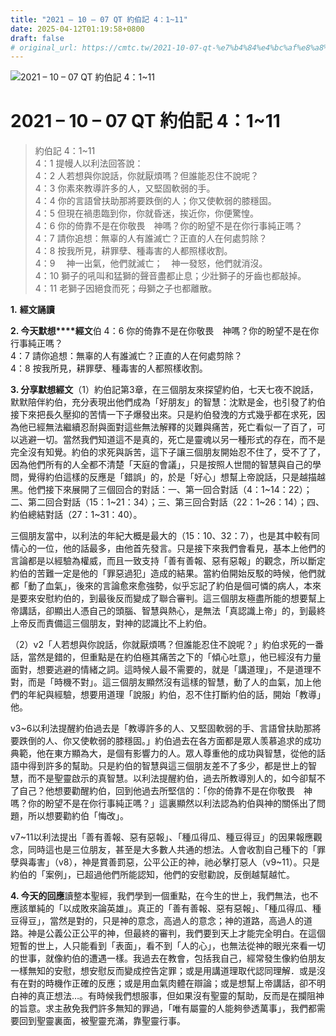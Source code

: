 ```yaml
---
title: "2021 – 10 – 07 QT 約伯記 4：1~11"
date: 2025-04-12T01:19:58+0800
draft: false
# original_url: https://cmtc.tw/2021-10-07-qt-%e7%b4%84%e4%bc%af%e8%a8%98-4%ef%bc%9a111
---
```


![2021 – 10 – 07 QT 約伯記 4：1\~11](/images/qt.jpg   "2021 – 10 – 07 QT 約伯記 4：1\~11")

# 2021 – 10 – 07 QT 約伯記 4：1\~11

> 約伯記 4：1\~11  
> 4：1 提幔人以利法回答說：  
> 4：2 人若想與你說話，你就厭煩嗎？但誰能忍住不說呢？  
> 4：3 你素來教導許多的人，又堅固軟弱的手。  
> 4：4 你的言語曾扶助那將要跌倒的人；你又使軟弱的膝穩固。  
> 4：5 但現在禍患臨到你，你就昏迷，挨近你，你便驚惶。  
> 4：6 你的倚靠不是在你敬畏　神嗎？你的盼望不是在你行事純正嗎？  
> 4：7 請你追想：無辜的人有誰滅亡？正直的人在何處剪除？  
> 4：8 按我所見，耕罪孽、種毒害的人都照樣收割。  
> 4：9 　神一出氣，他們就滅亡；　神一發怒，他們就消沒。  
> 4：10 獅子的吼叫和猛獅的聲音盡都止息；少壯獅子的牙齒也都敲掉。  
> 4：11 老獅子因絕食而死；母獅之子也都離散。

**1.** **經文誦讀**

**2. 今天默想****經文**伯 4：6 你的倚靠不是在你敬畏　神嗎？你的盼望不是在你行事純正嗎？  
4：7 請你追想：無辜的人有誰滅亡？正直的人在何處剪除？  
4：8 按我所見，耕罪孽、種毒害的人都照樣收割。

**3. 分享默想經文**（1）約伯記第3章，在三個朋友來探望約伯，七天七夜不說話，默默陪伴約伯，充分表現出他們成為「好朋友」的智慧：沈默是金，也引發了約伯接下來把長久壓抑的苦情一下子爆發出來。只是約伯發洩的方式幾乎都在求死，因為他已經無法繼續忍耐與面對這些無法解釋的災難與痛苦，死亡看似一了百了，可以逃避一切。當然我們知道這不是真的，死亡是靈魂以另一種形式的存在，而不是完全沒有知覺。約伯的求死與訴苦，這下子讓三個朋友開始忍不住了，受不了了，因為他們所有的人全都不清楚「天庭的會議」，只是按照人世間的智慧與自己的學問，覺得約伯這樣的反應是「錯誤」的，於是「好心」想幫上帝說話，只是越描越黑。他們接下來展開了三個回合的對話：一、第一回合對話（4：1\~14：22）；二、第二回合對話（15：1\~21：34）；三、第三回合對話（22：1\~26：14）；四、約伯總結對話（27：1\~31：40）。

三個朋友當中，以利法的年紀大概是最大的（15：10、32：7），也是其中較有同情心的一位，他的話最多，由他首先發言。只是接下來我們會看見，基本上他們的言論都是以經驗為權威，而且一致支持「善有善報、惡有惡報」的觀念，所以斷定約伯的苦難一定是他的「罪惡過犯」造成的結果。當約伯開始反駁的時候，他們就都「動了血氣」，後來的言論愈來愈強勢，似乎忘記了約伯是個可憐的病人，本來是要來安慰約伯的，到最後反而變成了聯合審判。這三個朋友極盡所能的想要幫上帝講話，卻顯出人憑自己的頭腦、智慧與熱心，是無法「真認識上帝」的，到最終上帝反而責備這三個朋友，對神的認識比不上約伯。

（2）v2「人若想與你說話，你就厭煩嗎？但誰能忍住不說呢？」約伯求死的一番話，當然是錯的，但重點是在約伯極其痛苦之下的「傾心吐意」，他已經沒有力量面對，想要逃避的情緒之詞。這時候人最不需要的，就是「講道理」，不是道理不對，而是「時機不對」。這三個朋友顯然沒有這樣的智慧，動了人的血氣，加上他們的年紀與經驗，想要用道理「說服」約伯，忍不住打斷約伯的話，開始「教導」他。

v3\~6以利法提醒約伯過去是「教導許多的人、又堅固軟弱的手、言語曾扶助那將要跌倒的人、你又使軟弱的膝穩固。」約伯過去在各方面都是眾人羡慕追求的成功典範，他在東方顯為大，是個有影響力的人。眾人尊重他的成功與智慧，從他的話語中得到許多的幫助。只是約伯的智慧與這三個朋友差不了多少，都是世上的智慧，而不是聖靈啟示的真智慧。以利法提醒約伯，過去所教導別人的，如今卻幫不了自己？他想要勸醒約伯，回到他過去所堅信的：「你的倚靠不是在你敬畏　神嗎？你的盼望不是在你行事純正嗎？」這裏顯然以利法認為約伯與神的關係出了問題，所以想要勸約伯「悔改」。

v7\~11以利法提出「善有善報、惡有惡報」、「種瓜得瓜、種豆得豆」的因果報應觀念，同時這也是三位朋友，甚至是大多數人共通的想法。人會收割自己種下的「罪孽與毒害」（v8），神是賞善罰惡，公平公正的神，祂必擊打惡人（v9\~11）。只是約伯的「案例」，已超過他們所能認知，他們的安慰勸說，反倒越幫越忙。

**4. 今天的回應**讀整本聖經，我們學到一個重點，在今生的世上，我們無法，也不應該單純的「以成敗來論英雄」。真正的「善有善報、惡有惡報」、「種瓜得瓜、種豆得豆」，當然是對的，只是神的意念，高過人的意念；神的道路，高過人的道路。神是公義公正公平的神，但最終的審判，我們要到天上才能完全明白。在這個短暫的世上，人只能看到「表面」，看不到「人的心」，也無法從神的眼光來看一切的世事，就像約伯的遭遇一樣。我過去在教會，包括我自己，經常發生像約伯朋友一樣無知的安慰，想安慰反而變成控告定罪；或是用講道理取代認同理解．或是沒有在對的時機作正確的反應；或是用血氣肉體在辯論；或是想幫上帝講話，卻不明白神的真正想法…。有時候我們想服事，但如果沒有聖靈的幫助，反而是在攔阻神的旨意。求主赦免我們許多無知的罪過，「唯有屬靈的人能夠參透萬事」，我們都需要回到聖靈裏面，被聖靈充滿，靠聖靈行事。